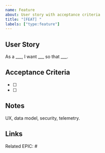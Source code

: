 ```yaml
---
name: Feature
about: User story with acceptance criteria
title: "[FEAT] "
labels: ["type:feature"]
---
```

## User Story
As a ___, I want ___ so that ___.

## Acceptance Criteria
- [ ] 
- [ ] 

## Notes
UX, data model, security, telemetry.

## Links
Related EPIC: #
